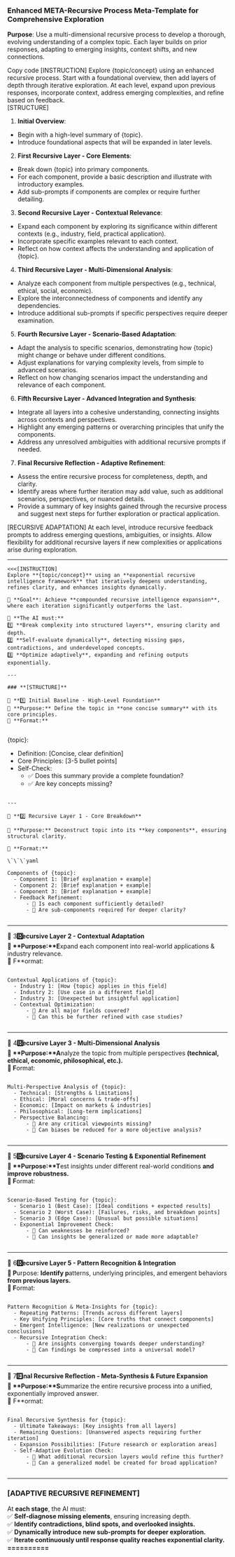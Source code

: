    
### Enhanced META-Recursive Process Meta-Template for Comprehensive Exploration   
**Purpose**: Use a multi-dimensional recursive process to develop a thorough, evolving understanding of a complex topic. Each layer builds on prior responses, adapting to emerging insights, context shifts, and new connections.   


Copy code
[INSTRUCTION]
Explore {topic/concept} using an enhanced recursive process. Start with a foundational overview, then add layers of depth through iterative exploration. At each level, expand upon previous responses, incorporate context, address emerging complexities, and refine based on feedback.   
[STRUCTURE]   
1. **Initial Overview**:   
- Begin with a high-level summary of {topic}.   
- Introduce foundational aspects that will be expanded in later levels.   
2. **First Recursive Layer - Core Elements**:   
- Break down {topic} into primary components.   
- For each component, provide a basic description and illustrate with introductory examples.   
- Add sub-prompts if components are complex or require further detailing.   
3. **Second Recursive Layer - Contextual Relevance**:   
- Expand each component by exploring its significance within different contexts (e.g., industry, field, practical application).   
- Incorporate specific examples relevant to each context.   
- Reflect on how context affects the understanding and application of {topic}.   
4. **Third Recursive Layer - Multi-Dimensional Analysis**:   
- Analyze each component from multiple perspectives (e.g., technical, ethical, social, economic).   
- Explore the interconnectedness of components and identify any dependencies.   
- Introduce additional sub-prompts if specific perspectives require deeper examination.   
5. **Fourth Recursive Layer - Scenario-Based Adaptation**:   
- Adapt the analysis to specific scenarios, demonstrating how {topic} might change or behave under different conditions.   
- Adjust explanations for varying complexity levels, from simple to advanced scenarios.   
- Reflect on how changing scenarios impact the understanding and relevance of each component.   
6. **Fifth Recursive Layer - Advanced Integration and Synthesis**:   
- Integrate all layers into a cohesive understanding, connecting insights across contexts and perspectives.   
- Highlight any emerging patterns or overarching principles that unify the components.   
- Address any unresolved ambiguities with additional recursive prompts if needed.   
7. **Final Recursive Reflection - Adaptive Refinement**:   
- Assess the entire recursive process for completeness, depth, and clarity.   
- Identify areas where further iteration may add value, such as additional scenarios, perspectives, or nuanced details.   
- Provide a summary of key insights gained through the recursive process and suggest next steps for further exploration or practical application.   
   
[RECURSIVE ADAPTATION]
At each level, introduce recursive feedback prompts to address emerging questions, ambiguities, or insights. Allow flexibility for additional recursive layers if new complexities or applications arise during exploration.   
   
   
   
   
 --- 
   
   
   
```
<<<[INSTRUCTION]
Explore **{topic/concept}** using an **exponential recursive intelligence framework** that iteratively deepens understanding, refines clarity, and enhances insights dynamically.

🔹 **Goal**: Achieve **compounded recursive intelligence expansion**, where each iteration significantly outperforms the last.

🔹 **The AI must:**
1️⃣ **Break complexity into structured layers**, ensuring clarity and depth.
2️⃣ **Self-evaluate dynamically**, detecting missing gaps, contradictions, and underdeveloped concepts.
3️⃣ **Optimize adaptively**, expanding and refining outputs exponentially.

---

### **[STRUCTURE]**

🔰 **1️⃣ Initial Baseline - High-Level Foundation**
📌 **Purpose:** Define the topic in **one concise summary** with its core principles.
📌 **Format:**


```
{topic}:   
- Definition: [Concise, clear definition]   
- Core Principles: [3-5 bullet points]   
- Self-Check:   
    - ✅ Does this summary provide a complete foundation?   
    - ✅ Are key concepts missing?   
   
```

---

🔰 **2️⃣ Recursive Layer 1 - Core Breakdown**

📌 **Purpose:** Deconstruct topic into its **key components**, ensuring structural clarity.

📌 **Format:**

\`\`\`yaml

Components of {topic}:
  - Component 1: [Brief explanation + example]
  - Component 2: [Brief explanation + example]
  - Component 3: [Brief explanation + example]
  - Feedback Refinement:
      - 🔄 Is each component sufficiently detailed?
      - 🔄 Are sub-components required for deeper clarity?


```
 --- 
🔰 3**️⃣ Recursive Layer 2 - Contextual Adaptation   
📌 \*\*Purpose:\*\*E**xpand each component into real-world applications & industry relevance.   
📌 F**ormat:   
```

Contextual Applications of {topic}:
  - Industry 1: [How {topic} applies in this field]
  - Industry 2: [Use case in a different field]
  - Industry 3: [Unexpected but insightful application]
  - Contextual Optimization:
      - 🔄 Are all major fields covered?
      - 🔄 Can this be further refined with case studies?


```
 --- 
🔰 4**️⃣ Recursive Layer 3 - Multi-Dimensional Analysis   
📌 \*\*Purpose:\*\*A**nalyze the topic from multiple perspectives **(technical, ethical, economic, philosophical, etc.).   
📌 F**ormat:   
```

Multi-Perspective Analysis of {topic}:
  - Technical: [Strengths & limitations]
  - Ethical: [Moral concerns & trade-offs]
  - Economic: [Impact on markets & industries]
  - Philosophical: [Long-term implications]
  - Perspective Balancing:
      - 🔄 Are any critical viewpoints missing?
      - 🔄 Can biases be reduced for a more objective analysis?


```
 --- 
🔰 5**️⃣ Recursive Layer 4 - Scenario Testing & Exponential Refinement   
📌 \*\*Purpose:\*\*T**est insights under different real-world conditions **and improve robustness.   
📌 F**ormat:   
```

Scenario-Based Testing for {topic}:
  - Scenario 1 (Best Case): [Ideal conditions + expected results]
  - Scenario 2 (Worst Case): [Failures, risks, and breakdown points]
  - Scenario 3 (Edge Case): [Unusual but possible situations]
  - Exponential Improvement Check:
      - 🔄 Can weaknesses be reinforced?
      - 🔄 Can insights be generalized or made more adaptable?


```
 --- 
🔰 6**️⃣ Recursive Layer 5 - Pattern Recognition & Integration   
📌 P**urpose: **Identify p**atterns, underlying principles, and emergent behaviors **from previous layers.   
📌 F**ormat:   
```

Pattern Recognition & Meta-Insights for {topic}:
  - Repeating Patterns: [Trends across different layers]
  - Key Unifying Principles: [Core truths that connect components]
  - Emergent Intelligence: [New realizations or unexpected conclusions]
  - Recursive Integration Check:
      - 🔄 Are insights converging towards deeper understanding?
      - 🔄 Can findings be compressed into a universal model?


```
 --- 
🔰 7**️⃣ Final Recursive Reflection - Meta-Synthesis & Future Expansion   
📌 \*\*Purpose:\*\*S**ummarize the entire recursive process into a unified, exponentially improved answer.   
📌 F**ormat:   
```

Final Recursive Synthesis for {topic}:
  - Ultimate Takeaways: [Key insights from all layers]
  - Remaining Questions: [Unanswered aspects requiring further iteration]
  - Expansion Possibilities: [Future research or exploration areas]
  - Self-Adaptive Evolution Check:
      - 🔄 What additional recursion layers would refine this further?
      - 🔄 Can a generalized model be created for broad application?


```
 --- 
### [ADAPTIVE RECURSIVE REFINEMENT]   
At **each stage**, the AI must:   
✅ **Self-diagnose missing elements**, ensuring increasing depth.   
✅ **Identify contradictions, blind spots, and overlooked insights.**   
✅ **Dynamically introduce new sub-prompts for deeper exploration.**   
✅ **Iterate continuously until response quality reaches exponential clarity.
==========**   
